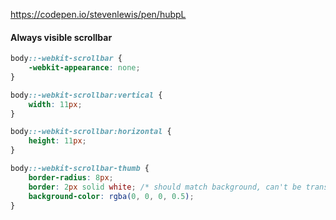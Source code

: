 https://codepen.io/stevenlewis/pen/hubpL

#### Always visible scrollbar

```css
body::-webkit-scrollbar {
	-webkit-appearance: none;
}

body::-webkit-scrollbar:vertical {
	width: 11px;
}

body::-webkit-scrollbar:horizontal {
	height: 11px;
}

body::-webkit-scrollbar-thumb {
	border-radius: 8px;
	border: 2px solid white; /* should match background, can't be transparent */
	background-color: rgba(0, 0, 0, 0.5);
}
```
